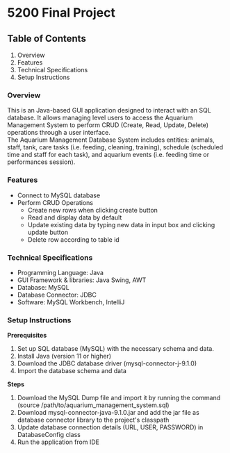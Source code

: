 # 5200 Final Project
## Table of Contents
1. Overview
2. Features
3. Technical Specifications
4. Setup Instructions

### Overview
This is an Java-based GUI application designed to interact with an SQL database. 
It allows managing level users to access the Aquarium Management System to perform 
CRUD (Create, Read, Update, Delete) operations through a user interface. \
The Aquarium Management Database System includes entities: animals, staff, tank, care tasks (i.e. feeding, cleaning, training), schedule (scheduled time and staff for each task), and aquarium events (i.e. feeding time or performances session).

### Features
* Connect to MySQL database
* Perform CRUD Operations
  * Create new rows when clicking create button
  * Read and display data by default
  * Update existing data by typing new data in input box and clicking update button
  * Delete row according to table id

### Technical Specifications
* Programming Language: Java
* GUI Framework & libraries: Java Swing, AWT
* Database: MySQL
* Database Connector: JDBC
* Software: MySQL Workbench, IntelliJ

### Setup Instructions
**Prerequisites**
1. Set up SQL database (MySQL) with the necessary schema and data.
2. Install Java (version 11 or higher)
3. Download the JDBC database driver (mysql-connector-j-9.1.0) 
4. Import the database schema and data

**Steps**
1. Download the MySQL Dump file and import it by running the command (source /path/to/aquarium_management_system.sql)
2. Download mysql-connector-java-9.1.0.jar and add the jar file as database connector library to the project's classpath
3. Update database connection details (URL, USER, PASSWORD) in DatabaseConfig class
4. Run the application from IDE
